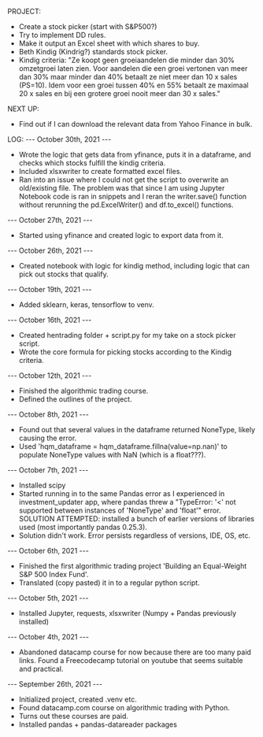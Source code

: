 PROJECT:
- Create a stock picker (start with S&P500?)
- Try to implement DD rules.
- Make it output an Excel sheet with which shares to buy.
- Beth Kindig (Kindrig?) standards stock picker.
- Kindig criteria: 
    "Ze koopt geen groeiaandelen die minder dan 30% omzetgroei laten zien. Voor aandelen die een groei vertonen van meer dan 30% maar minder dan 40% betaalt ze niet meer dan 10 x sales (PS=10). Idem voor een groei tussen 40% en 55% betaalt ze maximaal 20 x sales en bij een grotere groei nooit meer dan 30 x sales." 

NEXT UP:
- Find out if I can download the relevant data from Yahoo Finance in bulk.

LOG:
--- October 30th, 2021 ---
- Wrote the logic that gets data from yfinance, puts it in a dataframe, and checks which stocks fulfill the kindig criteria.
- Included xlsxwriter to create formatted excel files.
- Ran into an issue where I could not get the script to overwrite an old/existing file. The problem was that since I am using Jupyter Notebook code is ran in snippets and I reran the writer.save() function without rerunning the pd.ExcelWriter() and df.to_excel() functions.

--- October 27th, 2021 ---
- Started using yfinance and created logic to export data from it.

--- October 26th, 2021 ---
- Created notebook with logic for kindig method, including logic that can pick out stocks that qualify.

--- October 19th, 2021 ---
- Added sklearn, keras, tensorflow to venv.

--- October 16th, 2021 ---
- Created hentrading folder + script.py for my take on a stock picker script.
- Wrote the core formula for picking stocks according to the Kindig criteria.

--- October 12th, 2021 ---
- Finished the algorithmic trading course.
- Defined the outlines of the project.

--- October 8th, 2021 ---
- Found out that several values in the dataframe returned NoneType, likely causing the error.
- Used 'hqm_dataframe = hqm_dataframe.fillna(value=np.nan)' to populate NoneType values with NaN (which is a float???).

--- October 7th, 2021 ---
- Installed scipy
- Started running in to the same Pandas error as I experienced in investment_updater app, where pandas threw a "TypeError: '<' not supported between instances of 'NoneType' and 'float'" error. SOLUTION ATTEMPTED: installed a bunch of earlier versions of libraries used (most importantly pandas 0.25.3).
- Solution didn't work. Error persists regardless of versions, IDE, OS, etc.

--- October 6th, 2021 ---
- Finished the first algorithmic trading project 'Building an Equal-Weight S&P 500 Index Fund'.
- Translated (copy pasted) it in to a regular python script.

--- October 5th, 2021 ---
- Installed Jupyter, requests, xlsxwriter (Numpy + Pandas previously installed) 

--- October 4th, 2021 ---
- Abandoned datacamp course for now because there are too many paid links. Found a Freecodecamp tutorial on youtube that seems suitable and practical.

--- September 26th, 2021 ---
- Initialized project, created .venv etc.
- Found datacamp.com course on algorithmic trading with Python.
- Turns out these courses are paid.
- Installed pandas + pandas-datareader packages